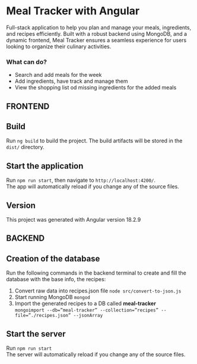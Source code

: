 # Meal Tracker with Angular
Full-stack application to help you plan and manage your meals, ingredients, and recipes efficiently. 
Built with a robust backend using MongoDB, and a dynamic frontend, Meal Tracker ensures a seamless experience for users looking to organize their culinary activities.

### What can do?
- Search and add meals for the week
- Add ingredients, have track and manage them
- View the shopping list od missing ingredients for the added meals



## FRONTEND
## Build
Run ```ng build``` to build the project. The build artifacts will be stored in the ```dist/``` directory.

## Start the application
Run ```npm run start```, then navigate to ```http://localhost:4200/```. <br>
The app will automatically reload if you change any of the source files.

## Version
This project was generated with Angular version 18.2.9

## BACKEND
## Creation of the database
Run the following commands in the backend terminal to create and fill the database with the base info, the recipes: <br>
1. Convert raw data into recipes.json file ```node src/convert-to-json.js```
2. Start running MongoDB ```mongod```
3. Import the generated recipes to a DB called **meal-tracker** <br> ```mongoimport --db=”meal-tracker” --collection=”recipes” --file=”./recipes.json” --jsonArray```

## Start the server
Run ```npm run start``` <br>
The server will automatically reload if you change any of the source files.
